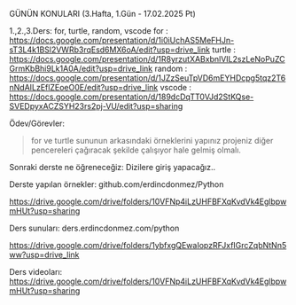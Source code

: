 GÜNÜN KONULARI (3.Hafta, 1.Gün - 17.02.2025 Pt)

1.,2.,3.Ders: for, turtle, random, vscode
for : https://docs.google.com/presentation/d/1i0iUchAS5MeFHJn-sT3L4k1BSl2VWRb3rqEsd6MX6oA/edit?usp=drive_link
turtle : https://docs.google.com/presentation/d/1R8yrzutXABxbnlVIL2szLeNoPuZCGrmKbBhi9Lk1A0A/edit?usp=drive_link
random : https://docs.google.com/presentation/d/1JZzSeuTpVD6mEYHDcpg5tqz2T6nNdAILzEflZEoeO0E/edit?usp=drive_link
vscode : https://docs.google.com/presentation/d/189dcDqTT0VJd2StKQse-SVEDpyxACZSYH23rs2pj-VU/edit?usp=sharing

Ödev/Görevler:
> for ve turtle sununun arkasındaki örneklerini yapınız
> projeniz diğer pencereleri çağıracak şekilde çalışıyor hale gelmiş olmalı.

Sonraki derste ne öğreneceğiz: Dizilere giriş yapacağız..

Derste yapılan örnekler: 
github.com/erdincdonmez/Python

https://drive.google.com/drive/folders/10VFNp4iLzUHFBFXqKvdVk4EglbpwmHUt?usp=sharing

Ders sunuları: 
ders.erdincdonmez.com/python

https://drive.google.com/drive/folders/1ybfxgQEwaIopzRFJxfIGrcZqbNtNn5ww?usp=drive_link

Ders videoları:
https://drive.google.com/drive/folders/10VFNp4iLzUHFBFXqKvdVk4EglbpwmHUt?usp=sharing 